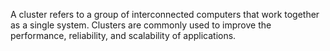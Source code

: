 A cluster refers to a group of interconnected computers that work together as a single system. Clusters are commonly used to improve the performance, reliability, and scalability of applications.


